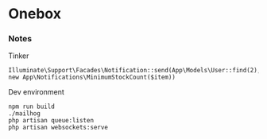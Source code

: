 # Onebox

### Notes
Tinker
```
Illuminate\Support\Facades\Notification::send(App\Models\User::find(2), new App\Notifications\MinimumStockCount($item))
```

Dev environment
```
npm run build
./mailhog
php artisan queue:listen
php artisan websockets:serve
```